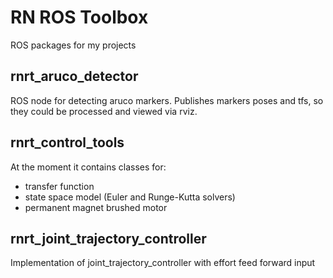 # RN ROS Toolbox
ROS packages for my projects

## rnrt_aruco_detector
ROS node for detecting aruco markers. Publishes markers poses and tfs, so they could be processed and viewed via rviz.

## rnrt_control_tools
At the moment it contains classes for: 
 - transfer function
 - state space model (Euler and Runge-Kutta solvers)
 - permanent magnet brushed motor

## rnrt_joint_trajectory_controller
Implementation of joint_trajectory_controller with effort feed forward input
